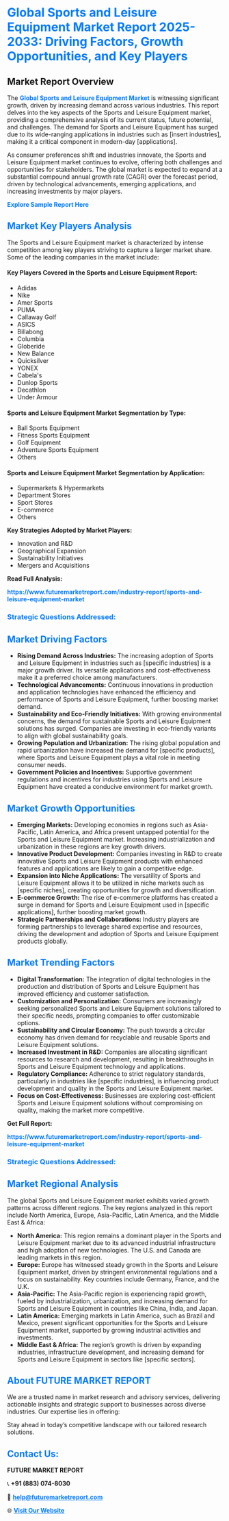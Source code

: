 <h1 style="color: #007BFF;">Global Sports and Leisure Equipment Market Report 2025-2033: Driving Factors, Growth Opportunities, and Key Players</h1>

<section id="overview">
<h2>Market Report Overview</h2>
<p>The <a href="https://www.futuremarketreport.com/industry-report/sports-and-leisure-equipment-market" style="color: #007BFF; text-decoration: none;"><strong>Global Sports and Leisure Equipment Market</strong></a> is witnessing significant growth, driven by increasing demand across various industries. This report delves into the key aspects of the Sports and Leisure Equipment market, providing a comprehensive analysis of its current status, future potential, and challenges. The demand for Sports and Leisure Equipment has surged due to its wide-ranging applications in industries such as [insert industries], making it a critical component in modern-day [applications].</p>
<p>As consumer preferences shift and industries innovate, the Sports and Leisure Equipment market continues to evolve, offering both challenges and opportunities for stakeholders. The global market is expected to expand at a substantial compound annual growth rate (CAGR) over the forecast period, driven by technological advancements, emerging applications, and increasing investments by major players.</p>
</section>

<section id="overview">
<p><a href="https://www.futuremarketreport.com/request-sample/reportId=62016" style="color: #007BFF; text-decoration: none;"><strong>Explore Sample Report Here</strong></a></p>
</section>

<section id="key-players">
<h2 style="color: #007BFF;">Market Key Players Analysis</h2>
<p>The Sports and Leisure Equipment market is characterized by intense competition among key players striving to capture a larger market share. Some of the leading companies in the market include:</p>
<h4>Key Players Covered in the Sports and Leisure Equipment Report:</h4>
<ul><li>Adidas</li><li>Nike</li><li>Amer Sports</li><li>PUMA</li><li>Callaway Golf</li><li>ASICS</li><li>Billabong</li><li>Columbia</li><li>Globeride</li><li>New Balance</li><li>Quicksilver</li><li>YONEX</li><li>Cabela&#039;s</li><li>Dunlop Sports</li><li>Decathlon</li><li>Under Armour</li></ul>
<h4>Sports and Leisure Equipment Market Segmentation by Type:</h4>
<ul><li>Ball Sports Equipment</li><li>Fitness Sports Equipment</li><li>Golf Equipment</li><li>Adventure Sports Equipment</li><li>Others</li></ul>

<h4>Sports and Leisure Equipment Market Segmentation by Application:</h4>
<ul><li>Supermarkets &amp; Hypermarkets</li><li>Department Stores</li><li>Sport Stores</li><li>E-commerce</li><li>Others</li></ul>
<p><strong>Key Strategies Adopted by Market Players:</strong></p>
<ul>
<li>Innovation and R&D</li>
<li>Geographical Expansion</li>
<li>Sustainability Initiatives</li>
<li>Mergers and Acquisitions</li>
</ul>
</section>

<section>
<p><strong>Read Full Analysis: </strong></p><a href="https://www.futuremarketreport.com/industry-report/sports-and-leisure-equipment-market" style="color: #007BFF; text-decoration: none;"><strong>https://www.futuremarketreport.com/industry-report/sports-and-leisure-equipment-market</strong></a>
<h3 style="color: #007BFF;">Strategic Questions Addressed:</h3>
</section>

<section id="driving-factors">
<h2 style="color: #007BFF;">Market Driving Factors</h2>
<ul>
<li><strong>Rising Demand Across Industries:</strong> The increasing adoption of Sports and Leisure Equipment in industries such as [specific industries] is a major growth driver. Its versatile applications and cost-effectiveness make it a preferred choice among manufacturers.</li>
<li><strong>Technological Advancements:</strong> Continuous innovations in production and application technologies have enhanced the efficiency and performance of Sports and Leisure Equipment, further boosting market demand.</li>
<li><strong>Sustainability and Eco-Friendly Initiatives:</strong> With growing environmental concerns, the demand for sustainable Sports and Leisure Equipment solutions has surged. Companies are investing in eco-friendly variants to align with global sustainability goals.</li>
<li><strong>Growing Population and Urbanization:</strong> The rising global population and rapid urbanization have increased the demand for [specific products], where Sports and Leisure Equipment plays a vital role in meeting consumer needs.</li>
<li><strong>Government Policies and Incentives:</strong> Supportive government regulations and incentives for industries using Sports and Leisure Equipment have created a conducive environment for market growth.</li>
</ul>
</section>

<section id="growth-opportunities">
<h2 style="color: #007BFF;">Market Growth Opportunities</h2>
<ul>
<li><strong>Emerging Markets:</strong> Developing economies in regions such as Asia-Pacific, Latin America, and Africa present untapped potential for the Sports and Leisure Equipment market. Increasing industrialization and urbanization in these regions are key growth drivers.</li>
<li><strong>Innovative Product Development:</strong> Companies investing in R&D to create innovative Sports and Leisure Equipment products with enhanced features and applications are likely to gain a competitive edge.</li>
<li><strong>Expansion into Niche Applications:</strong> The versatility of Sports and Leisure Equipment allows it to be utilized in niche markets such as [specific niches], creating opportunities for growth and diversification.</li>
<li><strong>E-commerce Growth:</strong> The rise of e-commerce platforms has created a surge in demand for Sports and Leisure Equipment used in [specific applications], further boosting market growth.</li>
<li><strong>Strategic Partnerships and Collaborations:</strong> Industry players are forming partnerships to leverage shared expertise and resources, driving the development and adoption of Sports and Leisure Equipment products globally.</li>
</ul>
</section>

<section id="trending-factors">
<h2 style="color: #007BFF;">Market Trending Factors</h2>
<ul>
<li><strong>Digital Transformation:</strong> The integration of digital technologies in the production and distribution of Sports and Leisure Equipment has improved efficiency and customer satisfaction.</li>
<li><strong>Customization and Personalization:</strong> Consumers are increasingly seeking personalized Sports and Leisure Equipment solutions tailored to their specific needs, prompting companies to offer customizable options.</li>
<li><strong>Sustainability and Circular Economy:</strong> The push towards a circular economy has driven demand for recyclable and reusable Sports and Leisure Equipment solutions.</li>
<li><strong>Increased Investment in R&D:</strong> Companies are allocating significant resources to research and development, resulting in breakthroughs in Sports and Leisure Equipment technology and applications.</li>
<li><strong>Regulatory Compliance:</strong> Adherence to strict regulatory standards, particularly in industries like [specific industries], is influencing product development and quality in the Sports and Leisure Equipment market.</li>
<li><strong>Focus on Cost-Effectiveness:</strong> Businesses are exploring cost-efficient Sports and Leisure Equipment solutions without compromising on quality, making the market more competitive.</li>
</ul>
</section>

<section>
<p><strong>Get Full Report: </strong></p><a href="https://www.futuremarketreport.com/industry-report/sports-and-leisure-equipment-market" style="color: #007BFF; text-decoration: none;"><strong>https://www.futuremarketreport.com/industry-report/sports-and-leisure-equipment-market</strong></a>
<h3 style="color: #007BFF;">Strategic Questions Addressed:</h3>
</section>


<section id="regional-analysis">
<h2 style="color: #007BFF;">Market Regional Analysis</h2>
<p>The global Sports and Leisure Equipment market exhibits varied growth patterns across different regions. The key regions analyzed in this report include North America, Europe, Asia-Pacific, Latin America, and the Middle East & Africa:</p>
<ul>
<li><strong>North America:</strong> This region remains a dominant player in the Sports and Leisure Equipment market due to its advanced industrial infrastructure and high adoption of new technologies. The U.S. and Canada are leading markets in this region.</li>
<li><strong>Europe:</strong> Europe has witnessed steady growth in the Sports and Leisure Equipment market, driven by stringent environmental regulations and a focus on sustainability. Key countries include Germany, France, and the U.K.</li>
<li><strong>Asia-Pacific:</strong> The Asia-Pacific region is experiencing rapid growth, fueled by industrialization, urbanization, and increasing demand for Sports and Leisure Equipment in countries like China, India, and Japan.</li>
<li><strong>Latin America:</strong> Emerging markets in Latin America, such as Brazil and Mexico, present significant opportunities for the Sports and Leisure Equipment market, supported by growing industrial activities and investments.</li>
<li><strong>Middle East & Africa:</strong> The region’s growth is driven by expanding industries, infrastructure development, and increasing demand for Sports and Leisure Equipment in sectors like [specific sectors].</li>
</ul>
</section>

<footer>
<h2 style="color: #007BFF;">About FUTURE MARKET REPORT</h2>
<p>We are a trusted name in market research and advisory services, delivering actionable insights and strategic support to businesses across diverse industries. Our expertise lies in offering:</p>

<p>Stay ahead in today’s competitive landscape with our tailored research solutions.</p>

<h2 style="color: #007BFF;">Contact Us:</h2>
<p><strong>FUTURE MARKET REPORT</strong></p>
<p>📞 <strong>+91 (883) 074-8030</strong></p>
<p>📧 <strong><a href="mailto:help@futuremarketreport.com" style="color: #007BFF;">help@futuremarketreport.com</a></strong></p>
<p>🌐 <strong><a href="https://www.futuremarketreport.com/" style="color: #007BFF;">Visit Our Website</a></strong></p>
</footer>